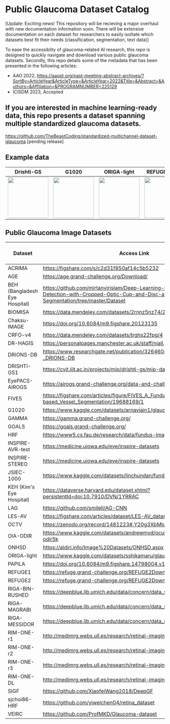 # Public Glaucoma Dataset Catalog
[Update: Exciting news! This repository will be recieving a major overhaul with new documentation information soon. There will be extensive documentation on each dataset for researchers to easily isoltate which datasets best fit their needs (classification, segmentation, text data)]


To ease the accessibilty of glaucoma-related AI research, this repo is designed to quickly navigate and download various public glaucoma datasets. Secondly, this repo details some of the metadata that has been presented in the following articles:
 - AAO 2022, https://aaopt.org/past-meeting-abstract-archives/?SortBy=ArticleYear&ArticleType=&ArticleYear=2022&Title=&Abstract=&Authors=&Affiliation=&PROGRAMNUMBER=225129
 - ICISDM 2023, Accepted

## If you are interested in machine learning-ready data, this repo presents a dataset spanning multiple standardized glaucoma datasets.
https://github.com/TheBeastCoding/standardized-multichannel-dataset-glaucoma [pending release]

## Example data
Drishti-GS |   G1020 |   ORIGA-light |   REFUGE1-VAL |   PAPILA
--- | --- | --- | --- | ---
<img src="https://user-images.githubusercontent.com/65875562/204176385-9402294e-7b82-4ea3-a1cd-f44e8423ca4f.png" width="128"> |<img src="https://user-images.githubusercontent.com/65875562/204176473-f95150ed-161a-496e-bf44-5af1fa23d736.jpg" width="128"> | <img src="https://user-images.githubusercontent.com/65875562/204176324-eb665daf-60f0-4333-ae77-b78c8e2d038f.jpg" width="128"> | <img src="https://user-images.githubusercontent.com/65875562/204176603-03c21546-2bcf-4e73-b522-ffdacc61ae91.jpg" width="128"> | <img src="https://user-images.githubusercontent.com/65875562/204176775-c4d557c6-ecfc-49a1-a854-b338f5850337.jpg" width="128">

## Public Glaucoma Image Datasets
| Dataset   | Access Link | Accessibility | Glaucoma Labels? | Included in our dataset? |
| ------------- | ------------- | ------------- | ------------- | ------------- |
| ACRIMA  | https://figshare.com/s/c2d31f850af14c5b5232  | open | Y | Y |
| AGE  | https://age.grand-challenge.org/Download/  | registration | Y | N |
| BEH (Bangladesh Eye Hospital) | https://github.com/mirtanvirislam/Deep-Learning-Based-Glaucoma-Detection-with-Cropped-Optic-Cup-and-Disc-and-Blood-Vessel-Segmentation/tree/master/Dataset | open | Y | Y |
| BIOMISA | https://data.mendeley.com/datasets/2rnnz5nz74/2  | open | Y | Y |
| Chaksu-IMAGE | https://doi.org/10.6084/m9.figshare.20123135 | open | Y | Y |
| CRFO-v4 | https://data.mendeley.com/datasets/trghs22fpg/4 | open | Y | Y |
| DR-HAGIS | https://personalpages.manchester.ac.uk/staff/niall.p.mcloughlin/ | open | Y | Y |
| DRIONS-DB  | https://www.researchgate.net/publication/326460478_Glaucoma_dataset_-_DRIONS-DB  | open | N | N |
| DRISHTI-GS1  | https://cvit.iiit.ac.in/projects/mip/drishti-gs/mip-dataset2/Home.php  | open | Y | Y |
| EyePACS-AIROGS | https://airogs.grand-challenge.org/data-and-challenge/ | open | Y | Y |
| FIVES | https://figshare.com/articles/figure/FIVES_A_Fundus_Image_Dataset_for_AI-based_Vessel_Segmentation/19688169/1 | open | Y | Y |
| G1020 | https://www.kaggle.com/datasets/arnavjain1/glaucoma-datasets | registration | Y | Y |
| GAMMA | https://gamma.grand-challenge.org/ | registration | Y | N |
| GOALS | https://goals.grand-challenge.org/ | registration | Y | N |
| HRF  | https://www5.cs.fau.de/research/data/fundus-images/  | open | Y | Y |
| INSPIRE-AVR-test | https://medicine.uiowa.edu/eye/inspire-datasets | open | N | N |
| INSPIRE-STEREO | https://medicine.uiowa.edu/eye/inspire-datasets | open | N | N |
| JSIEC-1000 | https://www.kaggle.com/datasets/linchundan/fundusimage1000 | registration | Y | Y |
| KEH (Kim's Eye Hospital) | https://dataverse.harvard.edu/dataset.xhtml?persistentId=doi:10.7910/DVN/1YRRAC | open | Y | Y |
| LAG | https://github.com/smilell/AG-CNN | request | Y | N |
| LES-AV | https://figshare.com/articles/dataset/LES-AV_dataset/11857698/1 | open | Y | Y |
| OCTV | https://zenodo.org/record/1481223#.Y20g3XbMIuV | open | Y | N |
| OIA-ODIR | https://www.kaggle.com/datasets/andrewmvd/ocular-disease-recognition-odir5k | registration | Y | Y |
| ONHSD | https://aldiri.info/Image%20Datasets/ONHSD.aspx | inaccessible | Y | N |
| ORIGA-light | https://www.kaggle.com/datasets/sshikamaru/glaucoma-detection | registration | Y | Y |
| PAPILA | https://doi.org/10.6084/m9.figshare.14798004.v1 | open | Y | Y |
| REFUGE1  | https://refuge.grand-challenge.org/REFUGE2Download/  | registration | Y | Y |
| REFUGE2  | https://refuge.grand-challenge.org/REFUGE2Download/  | registration | Y | Y |
| RIGA-BIN-RUSHED | https://deepblue.lib.umich.edu/data/concern/data_sets/3b591905z  | open | N | N |
| RIGA-MAGRABI | https://deepblue.lib.umich.edu/data/concern/data_sets/3b591905z  | open | N | N |
| RIGA-MESSIDOR | https://deepblue.lib.umich.edu/data/concern/data_sets/3b591905z  | open | N | N |
| RIM-ONE-r1 | http://medimrg.webs.ull.es/research/retinal-imaging/rim-one/  | open | Y | N |
| RIM-ONE-r2 | http://medimrg.webs.ull.es/research/retinal-imaging/rim-one/  | open | Y | N |
| RIM-ONE-r3 | http://medimrg.webs.ull.es/research/retinal-imaging/rim-one/  | open | Y | N |
| RIM-ONE-DL | http://medimrg.webs.ull.es/research/retinal-imaging/rim-one/  | open | Y | N |
| SIGF | https://github.com/XiaofeiWang2018/DeepGF | request | Y | N |
| sjchoi86-HRF | https://github.com/yiweichen04/retina_dataset | open | Y | Y |
| VEIRC | https://github.com/ProfMKD/Glaucoma-dataset | open | Y | N |
